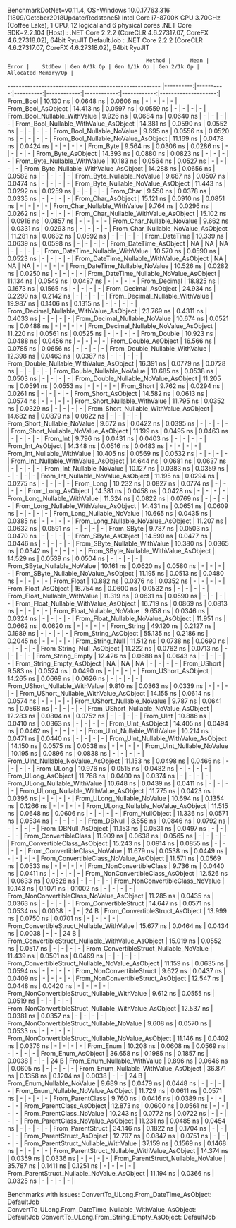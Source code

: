 
BenchmarkDotNet=v0.11.4, OS=Windows 10.0.17763.316 (1809/October2018Update/Redstone5)
Intel Core i7-8700K CPU 3.70GHz (Coffee Lake), 1 CPU, 12 logical and 6 physical cores
.NET Core SDK=2.2.104
  [Host]     : .NET Core 2.2.2 (CoreCLR 4.6.27317.07, CoreFX 4.6.27318.02), 64bit RyuJIT
  DefaultJob : .NET Core 2.2.2 (CoreCLR 4.6.27317.07, CoreFX 4.6.27318.02), 64bit RyuJIT


                                                Method |      Mean |     Error |    StdDev | Gen 0/1k Op | Gen 1/1k Op | Gen 2/1k Op | Allocated Memory/Op |
------------------------------------------------------ |----------:|----------:|----------:|------------:|------------:|------------:|--------------------:|
                                             From_Bool | 10.130 ns | 0.0648 ns | 0.0606 ns |           - |           - |           - |                   - |
                                    From_Bool_AsObject | 14.413 ns | 0.0597 ns | 0.0559 ns |           - |           - |           - |                   - |
                          From_Bool_Nullable_WithValue |  9.926 ns | 0.0684 ns | 0.0640 ns |           - |           - |           - |                   - |
                 From_Bool_Nullable_WithValue_AsObject | 14.381 ns | 0.0590 ns | 0.0552 ns |           - |           - |           - |                   - |
                            From_Bool_Nullable_NoValue |  9.695 ns | 0.0556 ns | 0.0520 ns |           - |           - |           - |                   - |
                   From_Bool_Nullable_NoValue_AsObject | 11.169 ns | 0.0478 ns | 0.0424 ns |           - |           - |           - |                   - |
                                             From_Byte |  9.564 ns | 0.0306 ns | 0.0286 ns |           - |           - |           - |                   - |
                                    From_Byte_AsObject | 14.393 ns | 0.0880 ns | 0.0823 ns |           - |           - |           - |                   - |
                          From_Byte_Nullable_WithValue | 10.183 ns | 0.0564 ns | 0.0527 ns |           - |           - |           - |                   - |
                 From_Byte_Nullable_WithValue_AsObject | 14.288 ns | 0.0656 ns | 0.0582 ns |           - |           - |           - |                   - |
                            From_Byte_Nullable_NoValue |  9.687 ns | 0.0507 ns | 0.0474 ns |           - |           - |           - |                   - |
                   From_Byte_Nullable_NoValue_AsObject | 11.443 ns | 0.0292 ns | 0.0259 ns |           - |           - |           - |                   - |
                                             From_Char |  9.550 ns | 0.0378 ns | 0.0335 ns |           - |           - |           - |                   - |
                                    From_Char_AsObject | 15.121 ns | 0.0910 ns | 0.0851 ns |           - |           - |           - |                   - |
                          From_Char_Nullable_WithValue |  9.764 ns | 0.0296 ns | 0.0262 ns |           - |           - |           - |                   - |
                 From_Char_Nullable_WithValue_AsObject | 15.102 ns | 0.0916 ns | 0.0857 ns |           - |           - |           - |                   - |
                            From_Char_Nullable_NoValue |  9.662 ns | 0.0331 ns | 0.0293 ns |           - |           - |           - |                   - |
                   From_Char_Nullable_NoValue_AsObject | 11.281 ns | 0.0632 ns | 0.0592 ns |           - |           - |           - |                   - |
                                         From_DateTime | 10.339 ns | 0.0639 ns | 0.0598 ns |           - |           - |           - |                   - |
                                From_DateTime_AsObject |        NA |        NA |        NA |           - |           - |           - |                   - |
                      From_DateTime_Nullable_WithValue | 10.570 ns | 0.0590 ns | 0.0523 ns |           - |           - |           - |                   - |
             From_DateTime_Nullable_WithValue_AsObject |        NA |        NA |        NA |           - |           - |           - |                   - |
                        From_DateTime_Nullable_NoValue | 10.526 ns | 0.0282 ns | 0.0250 ns |           - |           - |           - |                   - |
               From_DateTime_Nullable_NoValue_AsObject | 11.134 ns | 0.0549 ns | 0.0487 ns |           - |           - |           - |                   - |
                                          From_Decimal | 18.825 ns | 0.1673 ns | 0.1565 ns |           - |           - |           - |                   - |
                                 From_Decimal_AsObject | 24.934 ns | 0.2290 ns | 0.2142 ns |           - |           - |           - |                   - |
                       From_Decimal_Nullable_WithValue | 19.987 ns | 0.1406 ns | 0.1315 ns |           - |           - |           - |                   - |
              From_Decimal_Nullable_WithValue_AsObject | 23.769 ns | 0.4311 ns | 0.4033 ns |           - |           - |           - |                   - |
                         From_Decimal_Nullable_NoValue | 10.674 ns | 0.0521 ns | 0.0488 ns |           - |           - |           - |                   - |
                From_Decimal_Nullable_NoValue_AsObject | 11.220 ns | 0.0561 ns | 0.0525 ns |           - |           - |           - |                   - |
                                           From_Double | 10.923 ns | 0.0488 ns | 0.0456 ns |           - |           - |           - |                   - |
                                  From_Double_AsObject | 16.566 ns | 0.0785 ns | 0.0656 ns |           - |           - |           - |                   - |
                        From_Double_Nullable_WithValue | 12.398 ns | 0.0463 ns | 0.0387 ns |           - |           - |           - |                   - |
               From_Double_Nullable_WithValue_AsObject | 16.391 ns | 0.0779 ns | 0.0728 ns |           - |           - |           - |                   - |
                          From_Double_Nullable_NoValue | 10.685 ns | 0.0538 ns | 0.0503 ns |           - |           - |           - |                   - |
                 From_Double_Nullable_NoValue_AsObject | 11.205 ns | 0.0591 ns | 0.0553 ns |           - |           - |           - |                   - |
                                            From_Short |  9.762 ns | 0.0294 ns | 0.0261 ns |           - |           - |           - |                   - |
                                   From_Short_AsObject | 14.582 ns | 0.0613 ns | 0.0574 ns |           - |           - |           - |                   - |
                         From_Short_Nullable_WithValue | 11.795 ns | 0.0352 ns | 0.0329 ns |           - |           - |           - |                   - |
                From_Short_Nullable_WithValue_AsObject | 14.682 ns | 0.0879 ns | 0.0822 ns |           - |           - |           - |                   - |
                           From_Short_Nullable_NoValue |  9.672 ns | 0.0422 ns | 0.0395 ns |           - |           - |           - |                   - |
                  From_Short_Nullable_NoValue_AsObject | 11.199 ns | 0.0495 ns | 0.0463 ns |           - |           - |           - |                   - |
                                              From_Int |  9.796 ns | 0.0431 ns | 0.0403 ns |           - |           - |           - |                   - |
                                     From_Int_AsObject | 14.348 ns | 0.0516 ns | 0.0483 ns |           - |           - |           - |                   - |
                           From_Int_Nullable_WithValue | 10.405 ns | 0.0569 ns | 0.0532 ns |           - |           - |           - |                   - |
                  From_Int_Nullable_WithValue_AsObject | 14.644 ns | 0.0681 ns | 0.0637 ns |           - |           - |           - |                   - |
                             From_Int_Nullable_NoValue | 10.127 ns | 0.0383 ns | 0.0359 ns |           - |           - |           - |                   - |
                    From_Int_Nullable_NoValue_AsObject | 11.195 ns | 0.0294 ns | 0.0275 ns |           - |           - |           - |                   - |
                                             From_Long | 10.232 ns | 0.0827 ns | 0.0774 ns |           - |           - |           - |                   - |
                                    From_Long_AsObject | 14.381 ns | 0.0458 ns | 0.0428 ns |           - |           - |           - |                   - |
                          From_Long_Nullable_WithValue | 11.324 ns | 0.0822 ns | 0.0769 ns |           - |           - |           - |                   - |
                 From_Long_Nullable_WithValue_AsObject | 14.431 ns | 0.0651 ns | 0.0609 ns |           - |           - |           - |                   - |
                            From_Long_Nullable_NoValue | 10.665 ns | 0.0435 ns | 0.0385 ns |           - |           - |           - |                   - |
                   From_Long_Nullable_NoValue_AsObject | 11.207 ns | 0.0632 ns | 0.0591 ns |           - |           - |           - |                   - |
                                            From_SByte |  9.787 ns | 0.0503 ns | 0.0470 ns |           - |           - |           - |                   - |
                                   From_SByte_AsObject | 14.590 ns | 0.0477 ns | 0.0446 ns |           - |           - |           - |                   - |
                         From_SByte_Nullable_WithValue | 10.380 ns | 0.0365 ns | 0.0342 ns |           - |           - |           - |                   - |
                From_SByte_Nullable_WithValue_AsObject | 14.529 ns | 0.0539 ns | 0.0504 ns |           - |           - |           - |                   - |
                           From_SByte_Nullable_NoValue | 10.161 ns | 0.0620 ns | 0.0580 ns |           - |           - |           - |                   - |
                  From_SByte_Nullable_NoValue_AsObject | 11.195 ns | 0.0513 ns | 0.0480 ns |           - |           - |           - |                   - |
                                            From_Float | 10.882 ns | 0.0376 ns | 0.0352 ns |           - |           - |           - |                   - |
                                   From_Float_AsObject | 16.754 ns | 0.0600 ns | 0.0532 ns |           - |           - |           - |                   - |
                         From_Float_Nullable_WithValue | 11.319 ns | 0.0631 ns | 0.0590 ns |           - |           - |           - |                   - |
                From_Float_Nullable_WithValue_AsObject | 16.719 ns | 0.0869 ns | 0.0813 ns |           - |           - |           - |                   - |
                           From_Float_Nullable_NoValue |  9.658 ns | 0.0346 ns | 0.0324 ns |           - |           - |           - |                   - |
                  From_Float_Nullable_NoValue_AsObject | 11.951 ns | 0.0662 ns | 0.0620 ns |           - |           - |           - |                   - |
                                           From_String | 49.120 ns | 0.2127 ns | 0.1989 ns |           - |           - |           - |                   - |
                                  From_String_AsObject | 55.135 ns | 0.2186 ns | 0.2045 ns |           - |           - |           - |                   - |
                                      From_String_Null | 11.512 ns | 0.0738 ns | 0.0690 ns |           - |           - |           - |                   - |
                             From_String_Null_AsObject | 11.222 ns | 0.0762 ns | 0.0713 ns |           - |           - |           - |                   - |
                                     From_String_Empty | 12.426 ns | 0.0688 ns | 0.0643 ns |           - |           - |           - |                   - |
                            From_String_Empty_AsObject |        NA |        NA |        NA |           - |           - |           - |                   - |
                                           From_UShort |  9.583 ns | 0.0524 ns | 0.0490 ns |           - |           - |           - |                   - |
                                  From_UShort_AsObject | 14.265 ns | 0.0669 ns | 0.0626 ns |           - |           - |           - |                   - |
                        From_UShort_Nullable_WithValue |  9.810 ns | 0.0363 ns | 0.0339 ns |           - |           - |           - |                   - |
               From_UShort_Nullable_WithValue_AsObject | 14.155 ns | 0.0614 ns | 0.0574 ns |           - |           - |           - |                   - |
                          From_UShort_Nullable_NoValue |  9.787 ns | 0.0641 ns | 0.0568 ns |           - |           - |           - |                   - |
                 From_UShort_Nullable_NoValue_AsObject | 12.283 ns | 0.0804 ns | 0.0752 ns |           - |           - |           - |                   - |
                                             From_UInt | 10.886 ns | 0.0410 ns | 0.0363 ns |           - |           - |           - |                   - |
                                    From_UInt_AsObject | 14.405 ns | 0.0494 ns | 0.0462 ns |           - |           - |           - |                   - |
                          From_UInt_Nullable_WithValue | 10.214 ns | 0.0471 ns | 0.0440 ns |           - |           - |           - |                   - |
                 From_UInt_Nullable_WithValue_AsObject | 14.150 ns | 0.0575 ns | 0.0538 ns |           - |           - |           - |                   - |
                            From_UInt_Nullable_NoValue | 10.195 ns | 0.0896 ns | 0.0838 ns |           - |           - |           - |                   - |
                   From_UInt_Nullable_NoValue_AsObject | 11.153 ns | 0.0498 ns | 0.0466 ns |           - |           - |           - |                   - |
                                            From_ULong | 10.976 ns | 0.0515 ns | 0.0482 ns |           - |           - |           - |                   - |
                                   From_ULong_AsObject | 11.768 ns | 0.0400 ns | 0.0374 ns |           - |           - |           - |                   - |
                         From_ULong_Nullable_WithValue | 10.648 ns | 0.0439 ns | 0.0411 ns |           - |           - |           - |                   - |
                From_ULong_Nullable_WithValue_AsObject | 11.775 ns | 0.0423 ns | 0.0396 ns |           - |           - |           - |                   - |
                           From_ULong_Nullable_NoValue | 10.694 ns | 0.1354 ns | 0.1266 ns |           - |           - |           - |                   - |
                  From_ULong_Nullable_NoValue_AsObject | 11.515 ns | 0.0648 ns | 0.0606 ns |           - |           - |           - |                   - |
                                       From_NullObject | 11.336 ns | 0.0571 ns | 0.0534 ns |           - |           - |           - |                   - |
                                           From_DBNull |  8.556 ns | 0.0846 ns | 0.0792 ns |           - |           - |           - |                   - |
                                  From_DBNull_AsObject | 11.153 ns | 0.0531 ns | 0.0497 ns |           - |           - |           - |                   - |
                                 From_ConvertibleClass | 11.909 ns | 0.0638 ns | 0.0565 ns |           - |           - |           - |                   - |
                        From_ConvertibleClass_AsObject | 15.243 ns | 0.0914 ns | 0.0855 ns |           - |           - |           - |                   - |
                         From_ConvertibleClass_NoValue | 11.679 ns | 0.0538 ns | 0.0449 ns |           - |           - |           - |                   - |
                From_ConvertibleClass_NoValue_AsObject | 11.571 ns | 0.0569 ns | 0.0533 ns |           - |           - |           - |                   - |
                              From_NonConvertibleClass |  9.736 ns | 0.0440 ns | 0.0411 ns |           - |           - |           - |                   - |
                     From_NonConvertibleClass_AsObject | 12.526 ns | 0.0633 ns | 0.0528 ns |           - |           - |           - |                   - |
                      From_NonConvertibleClass_NoValue | 10.143 ns | 0.1071 ns | 0.1002 ns |           - |           - |           - |                   - |
             From_NonConvertibleClass_NoValue_AsObject | 11.285 ns | 0.0435 ns | 0.0363 ns |           - |           - |           - |                   - |
                                From_ConvertibleStruct | 14.647 ns | 0.0571 ns | 0.0534 ns |      0.0038 |           - |           - |                24 B |
                       From_ConvertibleStruct_AsObject | 13.999 ns | 0.0750 ns | 0.0701 ns |           - |           - |           - |                   - |
             From_ConvertibleStruct_Nullable_WithValue | 15.677 ns | 0.0464 ns | 0.0434 ns |      0.0038 |           - |           - |                24 B |
    From_ConvertibleStruct_Nullable_WithValue_AsObject | 15.019 ns | 0.0552 ns | 0.0517 ns |           - |           - |           - |                   - |
               From_ConvertibleStruct_Nullable_NoValue | 11.439 ns | 0.0501 ns | 0.0469 ns |           - |           - |           - |                   - |
      From_ConvertibleStruct_Nullable_NoValue_AsObject | 11.159 ns | 0.0635 ns | 0.0594 ns |           - |           - |           - |                   - |
                             From_NonConvertibleStruct |  9.622 ns | 0.0437 ns | 0.0409 ns |           - |           - |           - |                   - |
                    From_NonConvertibleStruct_AsObject | 12.547 ns | 0.0448 ns | 0.0420 ns |           - |           - |           - |                   - |
          From_NonConvertibleStruct_Nullable_WithValue |  9.612 ns | 0.0555 ns | 0.0519 ns |           - |           - |           - |                   - |
 From_NonConvertibleStruct_Nullable_WithValue_AsObject | 12.537 ns | 0.0381 ns | 0.0357 ns |           - |           - |           - |                   - |
            From_NonConvertibleStruct_Nullable_NoValue |  9.608 ns | 0.0570 ns | 0.0533 ns |           - |           - |           - |                   - |
   From_NonConvertibleStruct_Nullable_NoValue_AsObject | 11.146 ns | 0.0402 ns | 0.0376 ns |           - |           - |           - |                   - |
                                             From_Enum | 10.208 ns | 0.0608 ns | 0.0569 ns |           - |           - |           - |                   - |
                                    From_Enum_AsObject | 36.658 ns | 0.1985 ns | 0.1857 ns |      0.0038 |           - |           - |                24 B |
                          From_Enum_Nullable_WithValue |  9.896 ns | 0.0646 ns | 0.0605 ns |           - |           - |           - |                   - |
                 From_Enum_Nullable_WithValue_AsObject | 36.871 ns | 0.1358 ns | 0.1204 ns |      0.0038 |           - |           - |                24 B |
                            From_Enum_Nullable_NoValue |  9.689 ns | 0.0479 ns | 0.0448 ns |           - |           - |           - |                   - |
                   From_Enum_Nullable_NoValue_AsObject | 11.729 ns | 0.0611 ns | 0.0571 ns |           - |           - |           - |                   - |
                                      From_ParentClass |  9.760 ns | 0.0416 ns | 0.0389 ns |           - |           - |           - |                   - |
                             From_ParentClass_AsObject | 12.873 ns | 0.0600 ns | 0.0561 ns |           - |           - |           - |                   - |
                              From_ParentClass_NoValue | 10.243 ns | 0.0772 ns | 0.0722 ns |           - |           - |           - |                   - |
                     From_ParentClass_NoValue_AsObject | 11.231 ns | 0.0485 ns | 0.0454 ns |           - |           - |           - |                   - |
                                     From_ParentStruct | 34.146 ns | 0.1822 ns | 0.1704 ns |           - |           - |           - |                   - |
                            From_ParentStruct_AsObject | 12.797 ns | 0.0847 ns | 0.0751 ns |           - |           - |           - |                   - |
                  From_ParentStruct_Nullable_WithValue | 37.159 ns | 0.1569 ns | 0.1468 ns |           - |           - |           - |                   - |
         From_ParentStruct_Nullable_WithValue_AsObject | 14.374 ns | 0.0359 ns | 0.0336 ns |           - |           - |           - |                   - |
                    From_ParentStruct_Nullable_NoValue | 35.787 ns | 0.1411 ns | 0.1251 ns |           - |           - |           - |                   - |
           From_ParentStruct_Nullable_NoValue_AsObject | 11.194 ns | 0.0366 ns | 0.0325 ns |           - |           - |           - |                   - |

Benchmarks with issues:
  ConvertTo_ULong.From_DateTime_AsObject: DefaultJob
  ConvertTo_ULong.From_DateTime_Nullable_WithValue_AsObject: DefaultJob
  ConvertTo_ULong.From_String_Empty_AsObject: DefaultJob
